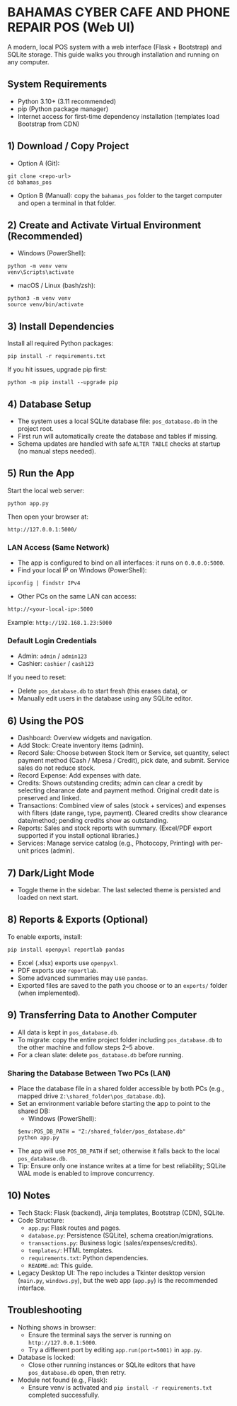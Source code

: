 # BAHAMAS CYBER CAFE AND PHONE REPAIR POS (Web UI)

A modern, local POS system with a web interface (Flask + Bootstrap) and SQLite storage. This guide walks you through installation and running on any computer.

## System Requirements
- Python 3.10+ (3.11 recommended)
- pip (Python package manager)
- Internet access for first-time dependency installation (templates load Bootstrap from CDN)

## 1) Download / Copy Project
- Option A (Git):
```
git clone <repo-url>
cd bahamas_pos
```
- Option B (Manual): copy the `bahamas_pos` folder to the target computer and open a terminal in that folder.

## 2) Create and Activate Virtual Environment (Recommended)
- Windows (PowerShell):
```
python -m venv venv
venv\Scripts\activate
```
- macOS / Linux (bash/zsh):
```
python3 -m venv venv
source venv/bin/activate
```

## 3) Install Dependencies
Install all required Python packages:
```
pip install -r requirements.txt
```
If you hit issues, upgrade pip first:
```
python -m pip install --upgrade pip
```

## 4) Database Setup
- The system uses a local SQLite database file: `pos_database.db` in the project root.
- First run will automatically create the database and tables if missing.
- Schema updates are handled with safe `ALTER TABLE` checks at startup (no manual steps needed).

## 5) Run the App
Start the local web server:
```
python app.py
```
Then open your browser at:
```
http://127.0.0.1:5000/
```

### LAN Access (Same Network)
- The app is configured to bind on all interfaces: it runs on `0.0.0.0:5000`.
- Find your local IP on Windows (PowerShell):
```
ipconfig | findstr IPv4
```
- Other PCs on the same LAN can access:
```
http://<your-local-ip>:5000
```
Example: `http://192.168.1.23:5000`

### Default Login Credentials
- Admin: `admin` / `admin123`
- Cashier: `cashier` / `cash123`

If you need to reset:
- Delete `pos_database.db` to start fresh (this erases data), or
- Manually edit users in the database using any SQLite editor.

## 6) Using the POS
- Dashboard: Overview widgets and navigation.
- Add Stock: Create inventory items (admin).
- Record Sale: Choose between Stock Item or Service, set quantity, select payment method (Cash / Mpesa / Credit), pick date, and submit. Service sales do not reduce stock.
- Record Expense: Add expenses with date.
- Credits: Shows outstanding credits; admin can clear a credit by selecting clearance date and payment method. Original credit date is preserved and linked.
- Transactions: Combined view of sales (stock + services) and expenses with filters (date range, type, payment). Cleared credits show clearance date/method; pending credits show as outstanding.
- Reports: Sales and stock reports with summary. (Excel/PDF export supported if you install optional libraries.)
- Services: Manage service catalog (e.g., Photocopy, Printing) with per-unit prices (admin).

## 7) Dark/Light Mode
- Toggle theme in the sidebar. The last selected theme is persisted and loaded on next start.

## 8) Reports & Exports (Optional)
To enable exports, install:
```
pip install openpyxl reportlab pandas
```
- Excel (.xlsx) exports use `openpyxl`.
- PDF exports use `reportlab`.
- Some advanced summaries may use `pandas`.
- Exported files are saved to the path you choose or to an `exports/` folder (when implemented).

## 9) Transferring Data to Another Computer
- All data is kept in `pos_database.db`.
- To migrate: copy the entire project folder including `pos_database.db` to the other machine and follow steps 2–5 above.
- For a clean slate: delete `pos_database.db` before running.

### Sharing the Database Between Two PCs (LAN)
- Place the database file in a shared folder accessible by both PCs (e.g., mapped drive `Z:\shared_folder\pos_database.db`).
- Set an environment variable before starting the app to point to the shared DB:
  - Windows (PowerShell):
  ```
  $env:POS_DB_PATH = "Z:/shared_folder/pos_database.db"
  python app.py
  ```
- The app will use `POS_DB_PATH` if set; otherwise it falls back to the local `pos_database.db`.
- Tip: Ensure only one instance writes at a time for best reliability; SQLite WAL mode is enabled to improve concurrency.

## 10) Notes
- Tech Stack: Flask (backend), Jinja templates, Bootstrap (CDN), SQLite.
- Code Structure:
  - `app.py`: Flask routes and pages.
  - `database.py`: Persistence (SQLite), schema creation/migrations.
  - `transactions.py`: Business logic (sales/expenses/credits).
  - `templates/`: HTML templates.
  - `requirements.txt`: Python dependencies.
  - `README.md`: This guide.
- Legacy Desktop UI: The repo includes a Tkinter desktop version (`main.py`, `windows.py`), but the web app (`app.py`) is the recommended interface.

## Troubleshooting
- Nothing shows in browser:
  - Ensure the terminal says the server is running on `http://127.0.0.1:5000`.
  - Try a different port by editing `app.run(port=5001)` in `app.py`.
- Database is locked:
  - Close other running instances or SQLite editors that have `pos_database.db` open, then retry.
- Module not found (e.g., Flask):
  - Ensure venv is activated and `pip install -r requirements.txt` completed successfully.
